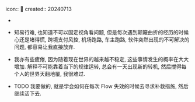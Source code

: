 icon:: 📝
created:: 20240713

-

- 知易行难, 也知道不可以固定视角看问题, 但是每次遇到颠簸曲折的经历的时候心还是堵得慌, 跨境支付风控, 机场跑路, 车主跑路, 软件突然出现的不可解决的问题, 都容易让我直接放弃.
- 我亦有些疲倦, 因为随着现在世界的越来越不稳定, 这些事情发生的概率在大大增加. 解释不可能靠着当下的规律运转, 总会有一天出现新的转机, 然后搅得每个人的世界天翻地覆, 我很难过.
- TODO 我要做的, 就是学会如何在每次 Flow 失效的时候去寻求补救措施, 然后继续活下去.